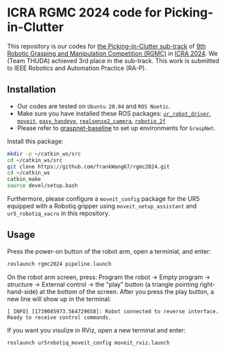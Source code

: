 # ICRA RGMC 2024 code for Picking-in-Clutter

This repository is our codes for [the Picking-in-Clutter sub-track](http://cepbbenchmark.eu/) of [9th Robotic Grasping and Manipulation Competition (RGMC)](https://cse.usf.edu/~yusun/rgmc/2024.html) in [ICRA 2024](https://2024.ieee-icra.org/). We (Team THUDA) achieved 3rd place in the sub-track. This work is submitted to IEEE Robotics and Automation Practice (RA-P).

## Installation

- Our codes are tested on `Ubuntu 20.04` and `ROS Noetic`.
- Make sure you have installed these ROS packages: [`ur_robot_driver`](https://github.com/UniversalRobots/Universal_Robots_ROS_Driver), [`moveit`](https://github.com/moveit/moveit), [`easy_handeye`](https://github.com/IFL-CAMP/easy_handeye), [`realsense2_camera`](https://github.com/IntelRealSense/realsense-ros/tree/ros1-legacy), [`robotiq_2f`](https://github.com/KevinGalassi/Robotiq-2f-85)
- Please refer to [graspnet-baseline](https://github.com/graspnet/graspnet-baseline) to set up environments for `GraspNet`. 

Install this package:

```bash
mkdir -p ~/catkin_ws/src
cd ~/catkin_ws/src
git clone https://github.com/frankWang67/rgmc2024.git
cd ~/catkin_ws
catkin_make
source devel/setup.bash
```

Furthermore, please configure a `moveit_config` package for the UR5 equipped with a Robotiq gripper using `moveit_setup_assistant` and `ur5_robotiq_xacro` in this repository.

## Usage

Press the power-on button of the robot arm, open a terminial, and enter:

```bash
roslaunch rgmc2024 pipeline.launch
```

On the robot arm screen, press: Program the robot -> Empty program -> structure -> External control -> the "play" button (a triangle pointing right-hand-side) at the bottom of the screen. After you press the play button, a new line will show up in the terminal: 

```
[ INFO] [1739085973.564729658]: Robot connected to reverse interface. Ready to receive control commands.
```

If you want you visulize in RViz, open a new terminal and enter:

```bash
roslaunch ur5robotiq_moveit_config moveit_rviz.launch
```
